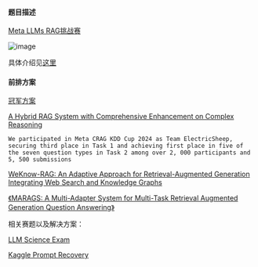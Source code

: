 #### 题目描述

[Meta LLMs RAG挑战赛](https://mp.weixin.qq.com/s/5nEz-DlO6So4Fyy6vw7dmA)

![image](https://github.com/zhpmatrix/nlp-competitions-list-review/assets/4077026/2f676ae2-74b8-4511-9659-8f078911de93)

具体介绍见[这里](https://mp.weixin.qq.com/s/lEm0stYqAuW8ZCiHse6oVw)

#### 前排方案


[冠军方案](https://mp.weixin.qq.com/s/CUKw1_c6fpcddmhWM5eQCw)

[A Hybrid RAG System with Comprehensive Enhancement on Complex Reasoning](https://mp.weixin.qq.com/s/gx04y9GRMDZ1QvdRZjrOuQ)

```
We participated in Meta CRAG KDD Cup 2024 as Team ElectricSheep, securing third place in Task 1 and achieving first place in five of the seven question types in Task 2 among over 2, 000 participants and 5, 500 submissions
```

[WeKnow-RAG: An Adaptive Approach for Retrieval-Augmented Generation Integrating Web Search and Knowledge Graphs](https://mp.weixin.qq.com/s/OBj322clGq4UPbcBcBZCOw)

[《MARAGS: A Multi-Adapter System for Multi-Task Retrieval Augmented Generation Question Answering》](https://mp.weixin.qq.com/s/iw0DYT5AqK0sKOK_41ys_Q)



相关赛题以及解决方案：

[LLM Science Exam](https://mp.weixin.qq.com/s/tYIBHJ5zuiw-o1-DF0_Jow)

[Kaggle Prompt Recovery](https://mp.weixin.qq.com/s/PdNKfK2CNLFoBaDhHC74Sw)
